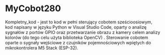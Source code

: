# MyCobot280
Kompletny_kod - jest to kod w pełni sterujący cobotem sześcioosiowym, kod napisany w języku Python w Visual Studio Code, oparty o analizę sygnałów z portów GPIO oraz przetwarzanie obrazu z kamery celem analizy kolorów (do tego celu użyta biblioteka OpenCV) . Sterowanie
cobotem oparte o sygnały wejściowe z czujników pojemnościowych wpiętych do mikrokontrolera M5 Stack (ESP-32).
